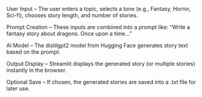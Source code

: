 User Input – The user enters a topic, selects a tone (e.g., Fantasy, Horror, Sci-fi), chooses story length, and number of stories.

Prompt Creation – These inputs are combined into a prompt like:
“Write a fantasy story about dragons. Once upon a time…”

AI Model – The distilgpt2 model from Hugging Face generates story text based on the prompt.

Output Display – Streamlit displays the generated story (or multiple stories) instantly in the browser.

Optional Save – If chosen, the generated stories are saved into a .txt file for later use.
